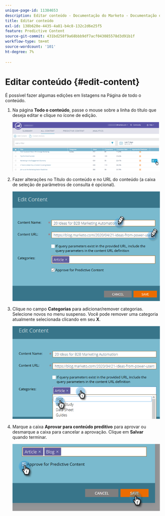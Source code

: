 ```yaml
---
unique-page-id: 11384653
description: Editar conteúdo - Documentação do Marketo - Documentação do produto
title: Editar conteúdo
exl-id: 138b620e-4435-4a81-b4c8-132c2d6e25f5
feature: Predictive Content
source-git-commit: 431bd258f9a68bbb9df7acf043085578d3d91b1f
workflow-type: tm+mt
source-wordcount: '101'
ht-degree: 7%

---
```


# Editar conteúdo {#edit-content}

É possível fazer algumas edições em listagens na Página de todo o conteúdo.

1. Na página **Todo o conteúdo**, passe o mouse sobre a linha do título que deseja editar e clique no ícone de edição.

   ![](assets/image2017-10-3-9-3a8-3a1.png)

1. Fazer alterações no Título do conteúdo e no URL do conteúdo (a caixa de seleção de parâmetros de consulta é opcional).

   ![](assets/edit-content-2.png)

1. Clique no campo **Categorias** para adicionar/remover categorias. Selecione novos no menu suspenso. Você pode remover uma categoria atualmente selecionada clicando em seu **X**.

   ![](assets/edit-content-3.png)

1. Marque a caixa **Aprovar para conteúdo preditivo** para aprovar ou desmarque a caixa para cancelar a aprovação. Clique em **Salvar** quando terminar.

   ![](assets/edit-content-4.png)
